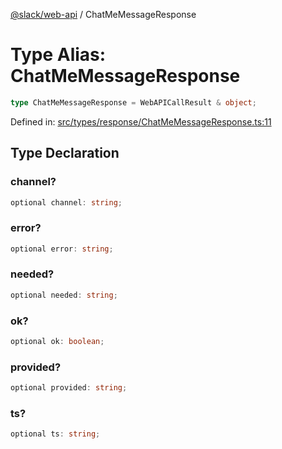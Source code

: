 [@slack/web-api](../index.md) / ChatMeMessageResponse

# Type Alias: ChatMeMessageResponse

```ts
type ChatMeMessageResponse = WebAPICallResult & object;
```

Defined in: [src/types/response/ChatMeMessageResponse.ts:11](https://github.com/slackapi/node-slack-sdk/blob/main/packages/web-api/src/types/response/ChatMeMessageResponse.ts#L11)

## Type Declaration

### channel?

```ts
optional channel: string;
```

### error?

```ts
optional error: string;
```

### needed?

```ts
optional needed: string;
```

### ok?

```ts
optional ok: boolean;
```

### provided?

```ts
optional provided: string;
```

### ts?

```ts
optional ts: string;
```
